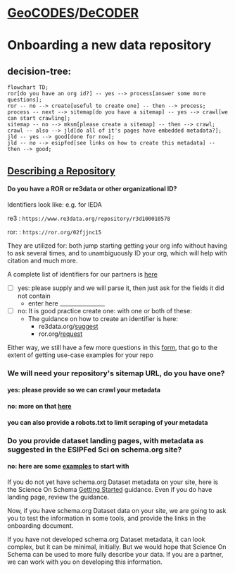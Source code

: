 # [GeoCODES](https://www.earthcube.org/geocodes)/[DeCODER](https://www.earthcube.org/decoder)
# Onboarding a new data repository
## decision-tree:
```mermaid
flowchart TD;
ror[do you have an org id?] -- yes --> process[answer some more questions];
ror -- no --> create[useful to create one] -- then --> process;
process -- next --> sitemap[do you have a sitemap] -- yes --> crawl[we can start crawling];
sitemap -- no --> mksm[please create a sitemap] -- then --> crawl;
crawl -- also --> jld[do all of it's pages have embedded metadata?];
jld -- yes --> good[done for now];
jld -- no --> esipfed[see links on how to create this metadata] -- then --> good;
```

## [Describing a Repository](https://github.com/ESIPFed/science-on-schema.org/blob/master/guides/DataRepository.md)
#### Do you have a ROR or re3data or other organizational ID?

Identifiers look like: e.g. for IEDA
   
re3
: `https://www.re3data.org/repository/r3d100010578`

ror:
:  `https://ror.org/02fjjnc15`

They are utilized for:  both jump starting getting your org info without having to ask several times, and to unambiguously ID your org, which will help with citation and much more.

A complete list of identifiers for our partners is [here](https://github.com/earthcube/ec/blob/master/crawl/CDF_Sites1.tsv)
  
  
- [ ] yes: please supply and we will parse it, then just ask for the fields it did not contain
    * enter here ________________
- [ ] no: It is good practice create one: with one or both of these:  
   * The guidance on how to create an identifier is here:
       * re3data.org/[suggest](https://www.re3data.org/suggest)
       * ror.org/[request](https://docs.google.com/forms/d/e/1FAIpQLSdJYaMTCwS7muuTa-B_CnAtCSkKzt19lkirAKG4u7umH9Nosg/viewform)
       
Either way, we still have a few more questions in this [form](https://docs.google.com/forms/d/19-ZpdlJughMPiqSNU_BN5b11qB30SZsQB-bta56jl5c/prefill), that go to the extent of getting use-case examples for your repo


### We will need your repository's sitemap URL, do you have one?
#### yes: please provide so we can crawl your metadata
#### no: more on that [here](https://github.com/ESIPFed/science-on-schema.org/blob/master/guides/GETTING-STARTED.md#sitemaps)

#### you can also provide a robots.txt to limit scraping of your metadata

### Do you provide dataset landing pages, with metadata as suggested in the ESIPFed Sci on schema.org site?
#### no: here are some [examples](https://github.com/ESIPFed/science-on-schema.org/tree/master/examples/dataset) to start with

If you do not yet have schema.org Dataset metadata on your site, here is the Science On Schema [Getting Started](https://github.com/ESIPFed/science-on-schema.org/blob/master/guides/GETTING-STARTED.md) guidance. Even if you do have landing page, review the guidance.

Now, if you have  schema.org Dataset data on your site, we are going to ask you to test the information in some tools,  and provide the links in the onboarding document.

If you have not developed schema.org Dataset metadata, it can look complex, but it can be minimal, initially. But we would hope that Science On Schema can be used to more fully describe your data. If you are a partner, we can work with you on developing this information.

